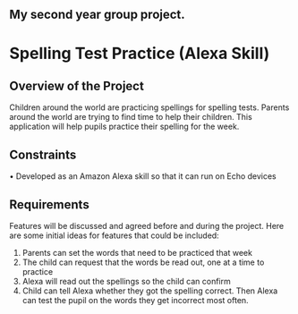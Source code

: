 ## My second year group project.



# Spelling Test Practice (Alexa Skill)

## Overview of the Project
Children around the world are practicing spellings for spelling tests. Parents around the world are trying to find time to help their children. This application will help pupils practice their spelling for the week.  

## Constraints
•	Developed as an Amazon Alexa skill so that it can run on Echo devices

## Requirements
Features will be discussed and agreed before and during the project. Here are some initial ideas for features that could be included:
1.	Parents can set the words that need to be practiced that week
2.	The child can request that the words be read out, one at a time to practice
3.	Alexa will read out the spellings so the child can confirm
4.	Child can tell Alexa whether they got the spelling correct. Then Alexa can test the pupil on the words they get incorrect most often.
